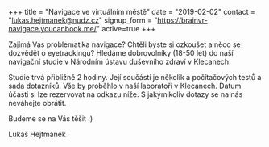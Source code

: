 +++
title = "Navigace ve virtuálním městě"
date =  "2019-02-02"
contact = "lukas.hejtmanek@nudz.cz"
signup_form = "https://brainvr-navigace.youcanbook.me/"
active=true
+++

Zajímá Vás problematika navigace? Chtěli byste si ozkoušet a něco se dozvědět o eyetrackingu? Hledáme dobrovolníky (18-50 let) do naší navigační studie v Národním ústavu duševního zdraví v Klecanech. 

Studie trvá přibližně 2 hodiny. Její součástí je několik a počítačových testů a sada dotazníků. Vše by proběhlo v naší laboratoři v Klecanech. Datum účasti si lze rezervovat na odkazu níže. S jakýmikoliv dotazy se na nás neváhejte obrátit. 

Budeme se na Vás těšit :)

Lukáš Hejtmánek

